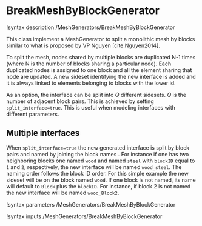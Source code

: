 # BreakMeshByBlockGenerator

!syntax description /MeshGenerators/BreakMeshByBlockGenerator

This class implement a MeshGenerator to split a monolithic mesh by blocks similar to what is proposed by VP Nguyen [cite:Nguyen2014].

To split the mesh, nodes shared by multiple blocks are duplicated N-1 times (where N is the number of blocks sharing a particular node). Each duplicated nodes is assigned to one block and all the element sharing that node are updated. A new sideset identifying the new interface is added and it is always linked to elements belonging to blocks with the lower id.

As an option, the interface can be split into $Q$ different sidesets. $Q$ is the number of adjacent block pairs. This is achieved by setting  `split_interface=true`. This is useful when modeling interfaces with different parameters.

## Multiple interfaces

When `split_interface=true` the new generated interface is split by block pairs and named by joining the block names . For instance if one has two neighboring blocks one named `wood` and named `steel` with `blockID` equal to `1` and `2`, respectively,  the new interface will be named `wood_steel`. The naming order follows the block ID order. For this simple example the new sideset will be on the block named `wood`.
If one block is not named, its name will default to `Block` plus the `blockID`. For instance, if block 2 is not named the new interface will be named `wood_Block2`.

!syntax parameters /MeshGenerators/BreakMeshByBlockGenerator

!syntax inputs /MeshGenerators/BreakMeshByBlockGenerator


